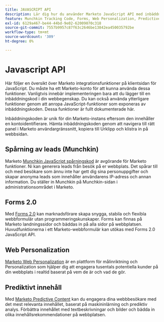 ```yaml
---
title: JAVASCRIPT API
description: Lär dig hur du använder Marketo JavaScript API med inbäddningskod för Munchkin lead tracking, Forms 2.0, Web Personalization och Predictive Content.
feature: Munchkin Tracking Code, Forms, Web Personalization, Predictive Content, Social, Javascript
exl-id: 6129a467-be44-44bd-9e02-62009070c318
source-git-commit: 7557b9957c87f63c2646be13842ea450035792be
workflow-type: tm+mt
source-wordcount: '309'
ht-degree: 0%

---
```


# Javascript API

Här följer en översikt över Marketo integrationsfunktioner på klientsidan för JavaScript. Du måste ha ett Marketo-konto för att kunna använda dessa funktioner. Vanligtvis innebär implementeringen bara att du lägger till en inbäddningskod i din webbegenskap. Du kan också använda ytterligare funktioner genom att anropa JavaScript-funktioner som exponeras av inbäddningskoden. Dessa funktioner är fullt dokumenterade här.

Inbäddningskoden är unik för din Marketo-instans eftersom den innehåller en kontoidentifierare. Hämta inbäddningskoden genom att navigera till rätt panel i Marketo användargränssnitt, kopiera till Urklipp och klistra in på webbsidan.

## Spårning av leads (Munchkin)

Marketo [Munchkin JavaScript spårningskod](lead-tracking.md) är avgörande för Marketo funktioner. Ni kan generera leads från besök på er webbplats. Det spårar till och med besökare som ännu inte har gett dig sina personuppgifter och skapar anonyma leads som innehåller användarens IP-adress och annan information. Du ställer in Munchkin på Munchkin-sidan i administrationsområdet i Marketo.

## Forms 2.0

Med [Forms 2.0](forms-api-reference.md) kan marknadsförare skapa snygga, stabila och flexibla webbformulär utan programmeringskunskaper. Forms kan finnas på Marketo landningssidor och bäddas in på alla sidor på webbplatsen. Huvudfunktionerna i ett Marketo-webbformulär kan utökas med Forms 2.0 JavaScript API.

## Web Personalization

[Marketo Web Personalization](web-personalization.md) är en plattform för målinriktning och Personalization som hjälper dig att engagera tusentals potentiella kunder på din webbplats i realtid baserat på vem de är och vad de gör.

## Prediktivt innehåll

Med [Marketo Predictive Content](predictive-content.md) kan du engagera dina webbbesökare med det mest relevanta innehållet, baserat på maskininlärning och prediktiv analys. Förbättra innehållet med textbeskrivningar och bilder och bädda in olika innehållsrekommendationer på webbplatsen.


